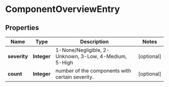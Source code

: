# ComponentOverviewEntry

## Properties
Name | Type | Description | Notes
------------ | ------------- | ------------- | -------------
**severity** | **Integer** | 1-None/Negligible, 2-Unknown, 3-Low, 4-Medium, 5-High |  [optional]
**count** | **Integer** | number of the components with certain severity. |  [optional]
